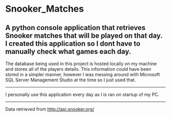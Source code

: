 # Snooker_Matches
A python console application that retrieves Snooker matches that will be played on that day. I created this application so I dont have to manually check what games each day. 
---

The database being used in this project is hosted locally on my machine and stores all of the players details. This information could have been stored in a simpler manner, however I was messing around with Microsoft SQL Server Management Studio at the time so I just used that.   

---

I personally use this application every day as I is ran on startup of my PC.

---

Data retrieved from http://api.snooker.org/
